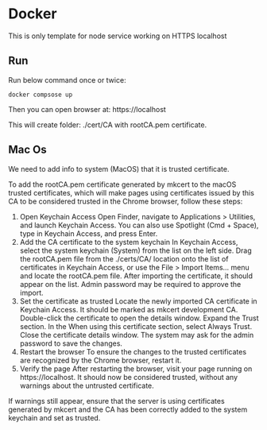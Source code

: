 # Docker

This is only template for node service working on HTTPS localhost

## Run

Run below command once or twice:

```
docker compsose up
```

Then you can open browser at: https://localhost

This will create folder: ./cert/CA with rootCA.pem certificate.

## Mac Os

We need to add info to system (MacOS) that it is trusted certificate.

To add the rootCA.pem certificate generated by mkcert to the macOS trusted certificates, which will make pages using certificates issued by this CA to be considered trusted in the Chrome browser, follow these steps:

1. Open Keychain Access
   Open Finder, navigate to Applications > Utilities, and launch Keychain Access. You can also use Spotlight (Cmd + Space), type in Keychain Access, and press Enter.
2. Add the CA certificate to the system keychain
   In Keychain Access, select the system keychain (System) from the list on the left side.
   Drag the rootCA.pem file from the ./certs/CA/ location onto the list of certificates in Keychain Access, or use the File > Import Items... menu and locate the rootCA.pem file.
   After importing the certificate, it should appear on the list. Admin password may be required to approve the import.
3. Set the certificate as trusted
   Locate the newly imported CA certificate in Keychain Access. It should be marked as mkcert development CA.
   Double-click the certificate to open the details window.
   Expand the Trust section.
   In the When using this certificate section, select Always Trust.
   Close the certificate details window. The system may ask for the admin password to save the changes.
4. Restart the browser
   To ensure the changes to the trusted certificates are recognized by the Chrome browser, restart it.
5. Verify the page
   After restarting the browser, visit your page running on https://localhost. It should now be considered trusted, without any warnings about the untrusted certificate.

If warnings still appear, ensure that the server is using certificates generated by mkcert and the CA has been correctly added to the system keychain and set as trusted.
